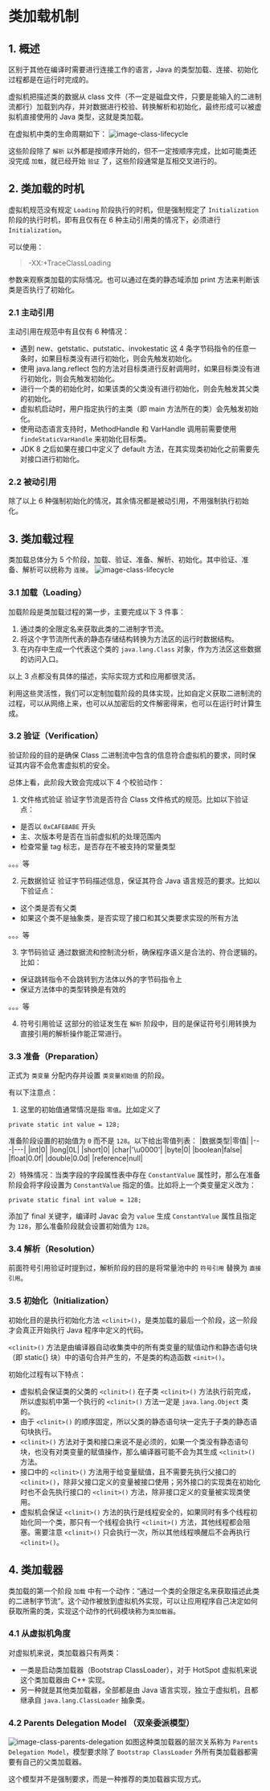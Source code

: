 # 类加载机制
## 1. 概述
区别于其他在编译时需要进行连接工作的语言，Java 的类型加载、连接、初始化过程都是在运行时完成的。

虚拟机把描述类的数据从 class 文件（不一定是磁盘文件，只要是能输入的二进制流都行）加载到内存，并对数据进行校验、转换解析和初始化，最终形成可以被虚拟机直接使用的 Java 类型，这就是类加载。

在虚拟机中类的生命周期如下：
![image-class-lifecycle](../../resource/java/Classlifecycle.drawio.png)

这些阶段除了 `解析` 以外都是按顺序开始的，但不一定按顺序完成，比如可能类还没完成 `加载`，就已经开始 `验证` 了，这些阶段通常是互相交叉进行的。

## 2. 类加载的时机
虚拟机规范没有规定 `Loading` 阶段执行的时机，但是强制规定了 `Initialization` 阶段的执行时机，即有且仅有在 6 种主动引用类的情况下，必须进行 `Initialization`。

可以使用：
> -XX:+TraceClassLoading

参数来观察类加载的实际情况。也可以通过在类的静态域添加 print 方法来判断该类是否执行了初始化。

### 2.1 主动引用
主动引用在规范中有且仅有 6 种情况：
* 遇到 new、getstatic、putstatic、invokestatic 这 4 条字节码指令的任意一条时，如果目标类没有进行初始化，则会先触发初始化。
* 使用 java.lang.reflect 包的方法对目标类进行反射调用时，如果目标类没有进行初始化，则会先触发初始化。
* 进行一个类的初始化时，如果该类的父类没有进行初始化，则会先触发其父类的初始化。
* 虚拟机启动时，用户指定执行的主类（即 main 方法所在的类）会先触发初始化。
* 使用动态语言支持时，MethodHandle 和 VarHandle 调用前需要使用 `findeStaticVarHandle` 来初始化目标类。
* JDK 8 之后如果在接口中定义了 default 方法，在其实现类初始化之前需要先对接口进行初始化。


### 2.2 被动引用
除了以上 6 种强制初始化的情况，其余情况都是被动引用，不用强制执行初始化。

## 3. 类加载过程
类加载总体分为 5 个阶段，加载、验证、准备、解析、初始化。其中验证、准备、解析可以统称为 `连接`。
![image-class-lifecycle](../../resource/java/Classloadprocess.drawio.png)

### 3.1 加载（Loading）
加载阶段是类加载过程的第一步，主要完成以下 3 件事：
1) 通过类的全限定名来获取此类的二进制字节流。
2) 将这个字节流所代表的静态存储结构转换为方法区的运行时数据结构。
3) 在内存中生成一个代表这个类的 `java.lang.Class` 对象，作为方法区这些数据的访问入口。

以上 3 点都没有具体的描述，实际实现方式和应用都很灵活。

利用这些灵活性，我们可以定制加载阶段的具体实现，比如自定义获取二进制流的过程，可以从网络上来，也可以从加密后的文件解密得来，也可以在运行时计算生成。

### 3.2 验证（Verification）
验证阶段的目的是确保 Class 二进制流中包含的信息符合虚拟机的要求，同时保证其内容不会危害虚拟机的安全。

总体上看，此阶段大致会完成以下 4 个校验动作：
1) 文件格式验证
验证字节流是否符合 Class 文件格式的规范。比如以下验证点：
* 是否以 `0xCAFEBABE` 开头
* 主、次版本号是否在当前虚拟机的处理范围内
* 检查常量 tag 标志，是否存在不被支持的常量类型

。。。等

2) 元数据验证
验证字节码描述信息，保证其符合 Java 语言规范的要求。比如以下验证点：
* 这个类是否有父类
* 如果这个类不是抽象类，是否实现了接口和其父类要求实现的所有方法

。。。等

3) 字节码验证
通过数据流和控制流分析，确保程序语义是合法的、符合逻辑的。比如：
* 保证跳转指令不会跳转到方法体以外的字节码指令上
* 保证方法体中的类型转换是有效的

。。。等

4) 符号引用验证
这部分的验证发生在 `解析` 阶段中，目的是保证符号引用转换为直接引用的解析操作能正常进行。

### 3.3 准备（Preparation）
正式为 `类变量` 分配内存并设置 `类变量初始值` 的阶段。

有以下注意点：
1) 这里的初始值通常情况是指 `零值`。比如定义了 
```
private static int value = 128;
```
准备阶段设置的初始值为 `0` 而不是 `128`。以下给出零值列表：
|数据类型|零值|
|---|---|
|int|0|
|long|0L|
|short|0|
|char|'\u0000'|
|byte|0|
|boolean|false|
|float|0.0f|
|double|0.0d|
|reference|null|

2）特殊情况：当类字段的字段属性表中存在 `ConstantValue` 属性时，那么在准备阶段会将字段设置为 `ConstantValue` 指定的值。比如将上一个类变量定义改为：
```
private static final int value = 128;
```
添加了 final 关键字，编译时 Javac 会为 `value` 生成 `ConstantValue` 属性且指定为 `128`，那么准备阶段就会设置初始值为 `128`。

### 3.4 解析（Resolution）
前面符号引用验证时提到过，解析阶段的目的是将常量池中的 `符号引用` 替换为 `直接引用`。

### 3.5 初始化（Initialization）
初始化目的是执行初始化方法 `<clinit>()`，是类加载的最后一个阶段，这一阶段才会真正开始执行 Java 程序中定义的代码。

`<clinit>()` 方法是由编译器自动收集类中的所有类变量的赋值动作和静态语句块（即 static{} 块）中的语句合并产生的，不是类的构造函数 `<init>()`。

初始化过程有以下特点：
* 虚拟机会保证类的父类的 `<clinit>()` 在子类 `<clinit>()` 方法执行前完成，所以虚拟机中第一个执行的 `<clinit>()` 方法一定是 `java.lang.Object` 类的。
* 由于 `<clinit>()` 的顺序固定，所以父类的静态语句块一定先于子类的静态语句块执行。
* `<clinit>()` 方法对于类和接口来说不是必须的，如果一个类没有静态语句块，也没有对类变量的赋值操作，那么编译器可能不会为其生成 `<clinit>()` 方法。
* 接口中的 `<clinit>()` 方法用于给变量赋值，且不需要先执行父接口的 `<clinit>()`，除非父接口定义的变量被接口使用；另外接口的实现类在初始化时也不会先执行接口的 `<clinit>()` 方法，除非接口定义的变量被实现类使用。
* 虚拟机会保证 `<clinit>()` 方法的执行是线程安全的，如果同时有多个线程初始化同一个类，那只有一个线程会执行 `<clinit>()` 方法，其他线程都会阻塞。需要注意 `<clinit>()` 只会执行一次，所以其他线程唤醒后不会再执行 `<clinit>()`。

## 4. 类加载器
类加载的第一个阶段 `加载` 中有一个动作：“通过一个类的全限定名来获取描述此类的二进制字节流”。这个动作被放到虚拟机外实现，可以让应用程序自己决定如何获取所需的类，实现这个动作的代码模块称为`类加载器`。

### 4.1 从虚拟机角度
对虚拟机来说，类加载器只有两类：
* 一类是启动类加载器（Bootstrap ClassLoader），对于 HotSpot 虚拟机来说这个类加载器由 C++ 实现。
* 另一种就是其他类加载器，全部都是由 Java 语言实现，独立于虚拟机，且都继承自 `java.lang.ClassLoader` 抽象类。

### 4.2 Parents Delegation Model （双亲委派模型）
![image-class-parents-delegation](../../resource/java/parentsdelegation.drawio.png)
如图这种类加载器的层次关系称为 `Parents Delegation Model`，模型要求除了 `Bootstrap ClassLoader` 外所有类加载器都需要有自己的父类加载器。

这个模型并不是强制要求，而是一种推荐的类加载器实现方式。
